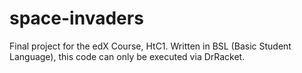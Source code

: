 # space-invaders
Final project for the edX Course, HtC1. Written in BSL (Basic Student Language), this code can only be executed via DrRacket.
